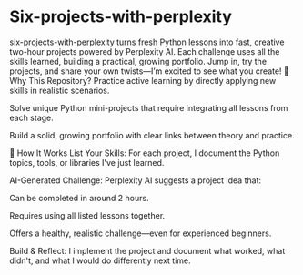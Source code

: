 # Six-projects-with-perplexity
six-projects-with-perplexity turns fresh Python lessons into fast, creative two-hour projects powered by Perplexity AI. Each challenge uses all the skills learned, building a practical, growing portfolio. Jump in, try the projects, and share your own twists—I’m excited to see what you create!
🚀 Why This Repository?
Practice active learning by directly applying new skills in realistic scenarios.

Solve unique Python mini-projects that require integrating all lessons from each stage.

Build a solid, growing portfolio with clear links between theory and practice.

🧰 How It Works
List Your Skills: For each project, I document the Python topics, tools, or libraries I've just learned.

AI-Generated Challenge: Perplexity AI suggests a project idea that:

Can be completed in around 2 hours.

Requires using all listed lessons together.

Offers a healthy, realistic challenge—even for experienced beginners.

Build & Reflect: I implement the project and document what worked, what didn't, and what I would do differently next time.
